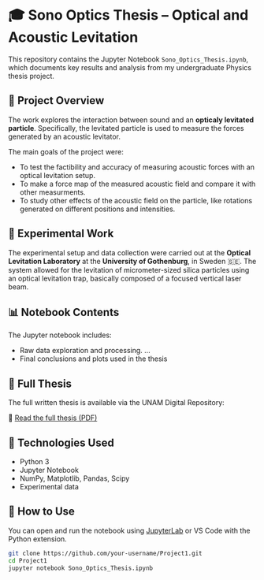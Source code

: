 # 🎓 Sono Optics Thesis – Optical and Acoustic Levitation

This repository contains the Jupyter Notebook `Sono_Optics_Thesis.ipynb`, which documents key results and analysis from my undergraduate Physics thesis project.

## 📍 Project Overview

The work explores the interaction between sound and an **opticaly levitated particle**. Specifically, the levitated particle is used to measure the forces generated by an acoustic levitator.

The main goals of the project were:

- To test the factibility and accuracy of measuring acoustic forces with an optical levitation setup.
- To make a force map of the measured acoustic field and compare it with other measurments.
- To study other effects of the acoustic field on the particle, like rotations generated on different positions and intensities.

## 🧪 Experimental Work

The experimental setup and data collection were carried out at the **Optical Levitation Laboratory** at the **University of Gothenburg**, in Sweden 🇸🇪. The system allowed for the levitation of micrometer-sized silica particles using an optical levitation trap, basically composed of a focused vertical laser beam.

## 📊 Notebook Contents

The Jupyter notebook includes:

- Raw data exploration and processing.
...
- Final conclusions and plots used in the thesis

## 📄 Full Thesis

The full written thesis is available via the UNAM Digital Repository:

🔗 [Read the full thesis (PDF)](https://ru.dgb.unam.mx/bitstream/20.500.14330/TES01000834815/3/0834815.pdf)

## 🧰 Technologies Used

- Python 3
- Jupyter Notebook
- NumPy, Matplotlib, Pandas, Scipy
- Experimental data

## 📁 How to Use

You can open and run the notebook using [JupyterLab](https://jupyter.org/) or VS Code with the Python extension.

```bash
git clone https://github.com/your-username/Project1.git
cd Project1
jupyter notebook Sono_Optics_Thesis.ipynb
